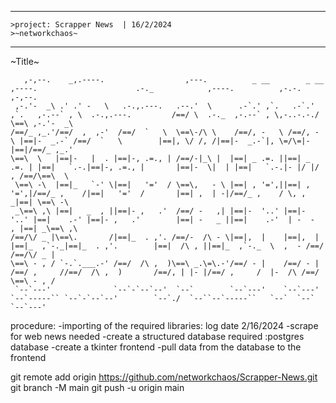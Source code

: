 
----
    >project: Scrapper News  | 16/2/2024
    >~networkchaos~

-----
~Title~
```
   ,-,--.    _,.----.                  ,---.          _ __        _ __        ,----.                      .-._            ,----.          ,-.-.    ,-,--.  
 ,-.'-  _\ .' .' -   \   .-.,.---.   .--.'  \      .-`.' ,`.   .-`.' ,`.   ,-.--` , \  .-.,.---.         /==/ \  .-._  ,-.--` , \,-..-.-./  \==\ ,-.'-  _\ 
/==/_ ,_.'/==/  ,  ,-'  /==/  `   \  \==\-/\ \    /==/, -   \ /==/, -   \ |==|-  _.-` /==/  `   \        |==|, \/ /, /|==|-  _.-`|, \=/\=|- |==|/==/_ ,_.' 
\==\  \   |==|-   |  . |==|-, .=., | /==/-|_\ |  |==| _ .=. ||==| _ .=. | |==|   `.-.|==|-, .=., |       |==|-  \|  | |==|   `.-.|- |/ |/ , /==/\==\  \    
 \==\ -\  |==|_   `-' \|==|   '='  / \==\,   - \ |==| , '=',||==| , '=',|/==/_ ,    /|==|   '='  /       |==| ,  | -|/==/_ ,    / \, ,     _|==| \==\ -\   
 _\==\ ,\ |==|   _  , ||==|- ,   .'  /==/ -   ,| |==|-  '..' |==|-  '..' |==|    .-' |==|- ,   .'        |==| -   _ ||==|    .-'  | -  -  , |==| _\==\ ,\  
/==/\/ _ |\==\.       /|==|_  . ,'. /==/-  /\ - \|==|,  |    |==|,  |    |==|_  ,`-._|==|_  . ,'.        |==|  /\ , ||==|_  ,`-._  \  ,  - /==/ /==/\/ _ | 
\==\ - , / `-.`.___.-' /==/  /\ ,  )\==\ _.\=\.-'/==/ - |    /==/ - |    /==/ ,     //==/  /\ ,  )       /==/, | |- |/==/ ,     /  |-  /\ /==/  \==\ - , / 
 `--`---'              `--`-`--`--'  `--`        `--`---'    `--`---'    `--`-----`` `--`-`--`--'        `--`./  `--``--`-----``   `--`  `--`    `--`---'  

 ```









procedure:
-importing of the required libraries: log date 2/16/2024
-scrape for web news needed
-create a structured database required
    :postgres database
-create a tkinter frontend
-pull data from the database to the frontend 

git remote add origin https://github.com/networkchaos/Scrapper-News.git
git branch -M main
git push -u origin main